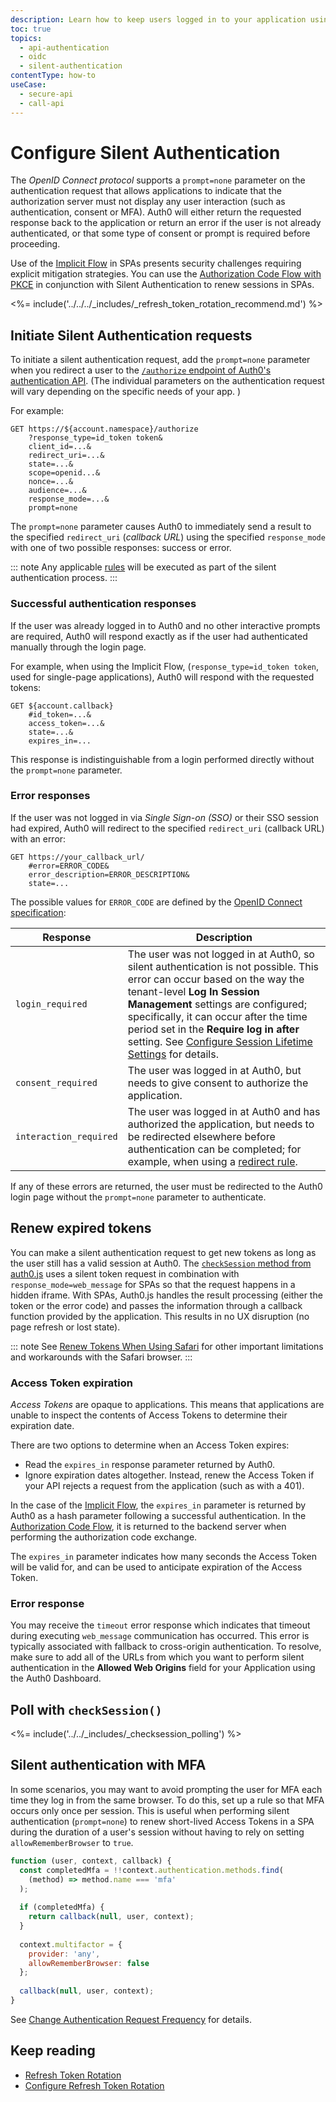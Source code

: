 ```yaml
---
description: Learn how to keep users logged in to your application using silent authentication.
toc: true
topics:
  - api-authentication
  - oidc
  - silent-authentication
contentType: how-to
useCase:
  - secure-api
  - call-api
---
```


# Configure Silent Authentication

The <dfn data-key="openid">OpenID Connect protocol</dfn> supports a `prompt=none` parameter on the authentication request that allows applications to indicate that the authorization server must not display any user interaction (such as authentication, consent or MFA). Auth0 will either return the requested response back to the application or return an error if the user is not already authenticated, or that some type of consent or prompt is required before proceeding.

Use of the [Implicit Flow](/flows/concepts/implicit) in SPAs presents security challenges requiring explicit mitigation strategies. You can use the [Authorization Code Flow with PKCE](/flows/concepts/auth-code-pkce) in conjunction with Silent Authentication to renew sessions in SPAs.

<%= include('../../../_includes/_refresh_token_rotation_recommend.md') %>

## Initiate Silent Authentication requests

To initiate a silent authentication request, add the `prompt=none` parameter when you redirect a user to the [`/authorize` endpoint of Auth0's authentication API](/api/authentication#authorize-application). (The individual parameters on the authentication request will vary depending on the specific needs of your app.
)

For example:

```text
GET https://${account.namespace}/authorize
    ?response_type=id_token token&
    client_id=...&
    redirect_uri=...&
    state=...&
    scope=openid...&
    nonce=...&
    audience=...&
    response_mode=...&
    prompt=none
```

The `prompt=none` parameter causes Auth0 to immediately send a result to the specified `redirect_uri` (<dfn data-key="callback">callback URL</dfn>) using the specified `response_mode` with one of two possible responses: success or error. 

::: note
Any applicable [rules](/rules) will be executed as part of the silent authentication process.
:::

### Successful authentication responses

If the user was already logged in to Auth0 and no other interactive prompts are required, Auth0 will respond exactly as if the user had authenticated manually through the login page.

For example, when using the Implicit Flow, (`response_type=id_token token`, used for single-page applications), Auth0 will respond with the requested tokens:

```text
GET ${account.callback}
    #id_token=...&
    access_token=...&
    state=...&
    expires_in=...
```

This response is indistinguishable from a login performed directly without the `prompt=none` parameter.

### Error responses

If the user was not logged in via <dfn data-key="single-sign-on">Single Sign-on (SSO)</dfn> or their SSO session had expired, Auth0 will redirect to the specified `redirect_uri` (callback URL) with an error:

```
GET https://your_callback_url/
    #error=ERROR_CODE&
    error_description=ERROR_DESCRIPTION&
    state=...
```

The possible values for `ERROR_CODE` are defined by the [OpenID Connect specification](https://openid.net/specs/openid-connect-core-1_0.html#AuthError):

| Response | Description |
| -- | -- |
| `login_required` | The user was not logged in at Auth0, so silent authentication is not possible. This error can occur based on the way the tenant-level **Log In Session Management** settings are configured; specifically, it can occur after the time period set in the **Require log in after** setting. See [Configure Session Lifetime Settings](/dashboard/guides/tenants/configure-session-lifetime-settings) for details. |
| `consent_required` | The user was logged in at Auth0, but needs to give consent to authorize the application. |
| `interaction_required` | The user was logged in at Auth0 and has authorized the application, but needs to be redirected elsewhere before authentication can be completed; for example, when using a [redirect rule](/rules/redirect). |

If any of these errors are returned, the user must be redirected to the Auth0 login page without the `prompt=none` parameter to authenticate.

## Renew expired tokens

You can make a silent authentication request to get new tokens as long as the user still has a valid session at Auth0. The [`checkSession` method from auth0.js](/libraries/auth0js#using-checksession-to-acquire-new-tokens) uses a silent token request in combination with `response_mode=web_message` for SPAs so that the request happens in a hidden iframe. With SPAs, Auth0.js handles the result processing (either the token or the error code) and passes the information through a callback function provided by the application. This results in no UX disruption (no page refresh or lost state).

::: note
See [Renew Tokens When Using Safari](/api-auth/token-renewal-in-safari) for other important limitations and workarounds with the Safari browser. 
:::

### Access Token expiration

<dfn data-key="access-token">Access Tokens</dfn> are opaque to applications. This means that applications are unable to inspect the contents of Access Tokens to determine their expiration date.

There are two options to determine when an Access Token expires:

* Read the `expires_in` response parameter returned by Auth0.
* Ignore expiration dates altogether. Instead, renew the Access Token if your API rejects a request from the application (such as with a 401).

In the case of the [Implicit Flow](/flows/concepts/implicit), the `expires_in` parameter is returned by Auth0 as a hash parameter following a successful authentication. In the [Authorization Code Flow](/flows/concepts/auth-code), it is returned to the backend server when performing the authorization code exchange.

The `expires_in` parameter indicates how many seconds the Access Token will be valid for, and can be used to anticipate expiration of the Access Token.

### Error response

You may receive the `timeout` error response which indicates that timeout during executing `web_message` communication has occurred. This error is typically associated with fallback to cross-origin authentication. To resolve, make sure to add all of the URLs from which you want to perform silent authentication in the **Allowed Web Origins** field for your Application using the Auth0 Dashboard.

## Poll with `checkSession()`

<%= include('../../_includes/_checksession_polling') %>

## Silent authentication with MFA

In some scenarios, you may want to avoid prompting the user for MFA each time they log in from the same browser. To do this, set up a rule so that MFA occurs only once per session. This is useful when performing silent authentication (`prompt=none`) to renew short-lived Access Tokens in a SPA during the duration of a user's session without having to rely on setting `allowRememberBrowser` to `true`.

```js
function (user, context, callback) {
  const completedMfa = !!context.authentication.methods.find(
    (method) => method.name === 'mfa'
  );
 
  if (completedMfa) {
    return callback(null, user, context);
  }
 
  context.multifactor = {
    provider: 'any',
    allowRememberBrowser: false
  };
 
  callback(null, user, context);
}
```

See [Change Authentication Request Frequency](/mfa/guides/customize-mfa-universal-login#change-authentication-request-frequency) for details.

## Keep reading

* [Refresh Token Rotation](/tokens/concepts/refresh-token-rotation)
* [Configure Refresh Token Rotation](/tokens/guides/configure-refresh-token-rotation)

